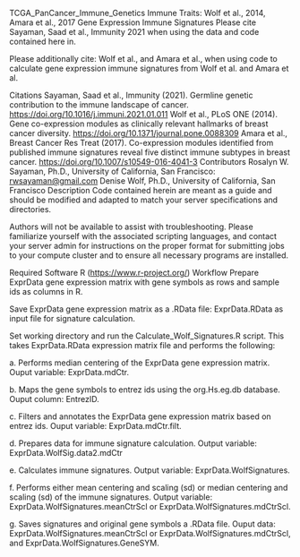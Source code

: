 TCGA_PanCancer_Immune_Genetics
Immune Traits: Wolf et al., 2014, Amara et al., 2017 Gene Expression Immune Signatures
Please cite Sayaman, Saad et al., Immunity 2021 when using the data and code contained here in.

Please additionally cite: Wolf et al., and Amara et al., when using code to calculate gene expression immune signatures from Wolf et al. and Amara et al.

Citations
Sayaman, Saad et al., Immunity (2021). Germline genetic contribution to the immune landscape of cancer. https://doi.org/10.1016/j.immuni.2021.01.011
Wolf et al., PLoS ONE (2014). Gene co-expression modules as clinically relevant hallmarks of breast cancer diversity. https://doi.org/10.1371/journal.pone.0088309
Amara et al., Breast Cancer Res Treat (2017). Co-expression modules identified from published immune signatures reveal five distinct immune subtypes in breast cancer. https://doi.org/10.1007/s10549-016-4041-3
Contributors
Rosalyn W. Sayaman, Ph.D., University of California, San Francisco: rwsayaman@gmail.com
Denise Wolf, Ph.D., University of California, San Francisco
Description
Code contained herein are meant as a guide and should be modified and adapted to match your server specifications and directories.

Authors will not be available to assist with troubleshooting. Please familiarize yourself with the associated scripting languages, and contact your server admin for instructions on the proper format for submitting jobs to your compute cluster and to ensure all necessary programs are installed.

Required Software
R (https://www.r-project.org/)
Workflow
Prepare ExprData gene expression matrix with gene symbols as rows and sample ids as columns in R.

Save ExprData gene expression matrix as a .RData file: ExprData.RData as input file for signature calculation.

Set working directory and run the Calculate_Wolf_Signatures.R script. This takes ExprData.RData expression matrix file and performs the following:

a. Performs median centering of the ExprData gene expression matrix. Ouput variable: ExprData.mdCtr.

b. Maps the gene symbols to entrez ids using the org.Hs.eg.db database. Ouput column: EntrezID.

c. Filters and annotates the ExprData gene expression matrix based on entrez ids. Ouput variable: ExprData.mdCtr.filt.

d. Prepares data for immune signature calculation. Output variable: ExprData.WolfSig.data2.mdCtr

e. Calculates immune signatures. Output variable: ExprData.WolfSignatures.

f. Performs either mean centering and scaling (sd) or median centering and scaling (sd) of the immune signatures. Output variable: ExprData.WolfSignatures.meanCtrScl or ExprData.WolfSignatures.mdCtrScl.

g. Saves signatures and original gene symbols a .RData file. Ouput data: ExprData.WolfSignatures.meanCtrScl or ExprData.WolfSignatures.mdCtrScl, and ExprData.WolfSignatures.GeneSYM.
